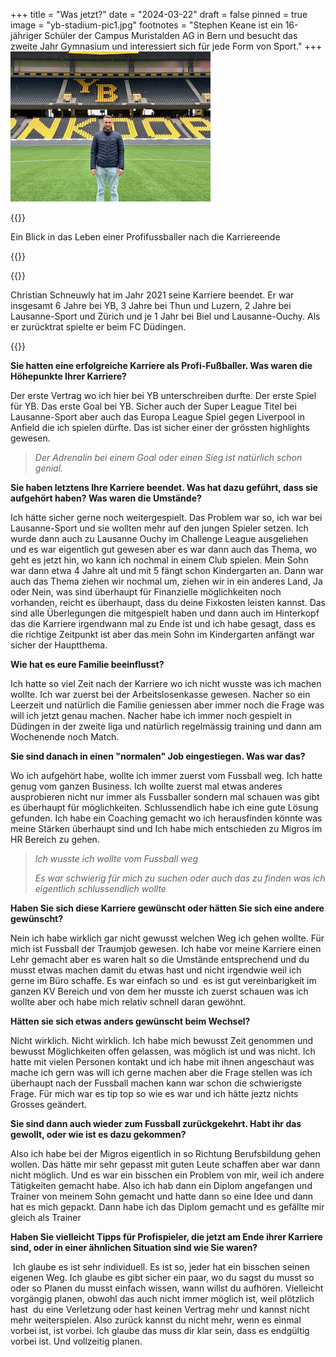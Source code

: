 +++
title = "Was jetzt?"
date = "2024-03-22"
draft = false
pinned = true
image = "yb-stadium-pic1.jpg"
footnotes = "Stephen Keane ist ein 16-jähriger Schüler der Campus Muristalden AG in Bern und besucht das zweite Jahr Gymnasium und interessiert sich für jede Form von Sport."
+++
![Christian Schneuwly auf dem Feld im YB Stadion](yb-stadium-pic2.jpg)

{{<lead>}}

Ein Blick in das Leben einer Profifussballer nach die Karriereende

{{</lead>}}

{{<box>}}

Christian Schneuwly hat im Jahr 2021 seine Karriere beendet. Er war insgesamt 6 Jahre bei YB, 3 Jahre bei Thun und Luzern, 2 Jahre bei Lausanne-Sport und Zürich und je 1 Jahr bei Biel und Lausanne-Ouchy. Als er zurücktrat spielte er beim FC Düdingen.

{{</box>}}

**Sie hatten eine erfolgreiche Karriere als Profi-Fußballer. Was waren die Höhepunkte Ihrer Karriere?**

Der erste Vertrag wo ich hier bei YB unterschreiben durfte. Der erste Spiel für YB. Das erste Goal bei YB. Sicher auch der Super League Titel bei Lausanne-Sport aber auch das Europa League Spiel gegen Liverpool in Anfield die ich spielen dürfte. Das ist sicher einer der grössten highlights gewesen.

> *Der Adrenalin bei einem Goal oder einen Sieg ist natürlich schon genial.*

**Sie haben letztens Ihre Karriere beendet. Was hat dazu geführt, dass sie aufgehört haben? Was waren die Umstände?**

Ich hätte sicher gerne noch weitergespielt. Das Problem war so, ich war bei Lausanne-Sport und sie wollten mehr auf den jungen Spieler setzen. Ich wurde dann auch zu Lausanne Ouchy im Challenge League ausgeliehen und es war eigentlich gut gewesen aber es war dann auch das Thema, wo geht es jetzt hin, wo kann ich nochmal in einem Club spielen. Mein Sohn war dann etwa 4 Jahre alt und mit 5 fängt schon Kindergarten an. Dann war auch das Thema ziehen wir nochmal um, ziehen wir in ein anderes Land, Ja oder Nein, was sind überhaupt für Finanzielle möglichkeiten noch vorhanden, reicht es überhaupt, dass du deine Fixkosten leisten kannst. Das sind alle Überlegungen die mitgespielt haben und dann auch im Hinterkopf das die Karriere irgendwann mal zu Ende ist und ich habe gesagt, dass es die richtige Zeitpunkt ist aber das mein Sohn im Kindergarten anfängt war sicher der Hauptthema.

**Wie hat es eure Familie beeinflusst?**

Ich hatte so viel Zeit nach der Karriere wo ich nicht wusste was ich machen wollte. Ich war zuerst bei der Arbeitslosenkasse gewesen. Nacher so ein Leerzeit und natürlich die Familie geniessen aber immer noch die Frage was will ich jetzt genau machen. Nacher habe ich immer noch gespielt in Düdingen in der zweite liga und natürlich regelmässig training und dann am Wochenende noch Match.

**Sie sind danach in einen "normalen" Job eingestiegen. Was war das?**

Wo ich aufgehört habe, wollte ich immer zuerst vom Fussball weg. Ich hatte genug vom ganzen Business. Ich wollte zuerst mal etwas anderes ausprobieren nicht nur immer als Fussballer sondern mal schauen was gibt es überhaupt für möglichkeiten. Schlussendlich habe ich eine gute Lösung gefunden. Ich habe ein Coaching gemacht wo ich herausfinden könnte was meine Stärken überhaupt sind und Ich habe mich entschieden zu Migros im HR Bereich zu gehen.

> *Ich wusste ich wollte vom Fussball weg*
>
> *Es war schwierig für mich zu suchen oder auch das zu finden was ich eigentlich schlussendlich wollte*

**Haben Sie sich diese Karriere gewünscht oder hätten Sie sich eine andere gewünscht?**

Nein ich habe wirklich gar nicht gewusst welchen Weg ich gehen wollte. Für mich ist Fussball der Traumjob gewesen. Ich habe vor meine Karriere einen Lehr gemacht aber es waren halt so die Umstände entsprechend und du musst etwas machen damit du etwas hast und nicht irgendwie weil ich gerne im Büro schaffe. Es war einfach so und  es ist gut vereinbarigkeit im ganzen KV Bereich und von dem her musste ich zuerst schauen was ich wollte aber och habe mich relativ schnell daran gewöhnt.

**Hätten sie sich etwas anders gewünscht beim Wechsel?**

Nicht wirklich. Nicht wirklich. Ich habe mich bewusst Zeit genommen und bewusst Möglichkeiten offen gelassen, was möglich ist und was nicht. Ich hatte mit vielen Personen kontakt und ich habe mit ihnen angeschaut was mache ich gern was will ich gerne machen aber die Frage stellen was ich überhaupt nach der Fussball machen kann war schon die schwierigste Frage. Für mich war es tip top so wie es war und ich hätte jeztz nichts Grosses geändert.

**Sie sind dann auch wieder zum Fussball zurückgekehrt. Habt ihr das gewollt, oder wie ist es dazu gekommen?** 

Also ich habe bei der Migros eigentlich in so Richtung Berufsbildung gehen wollen. Das hätte mir sehr gepasst mit guten Leute schaffen aber war dann nicht möglich. Und es war ein bisschen ein Problem von mir, weil ich andere Tätigkeiten gemacht habe. Also ich hab dann ein Diplom angefangen und Trainer von meinem Sohn gemacht und hatte dann so eine Idee und dann hat es mich gepackt. Dann habe ich das Diplom gemacht und es gefällte mir gleich als Trainer

**Haben Sie vielleicht Tipps für Profispieler, die jetzt am Ende ihrer Karriere sind, oder in einer ähnlichen Situation sind wie Sie waren?** 

 Ich glaube es ist sehr individuell. Es ist so, jeder hat ein bisschen seinen eigenen Weg. Ich glaube es gibt sicher ein paar, wo du sagst du musst so oder so Planen du musst einfach wissen, wann willst du aufhören. Vielleicht vorgängig planen, obwohl das auch nicht immer möglich ist, weil plötzlich hast  du eine Verletzung oder hast keinen Vertrag mehr und kannst nicht mehr weiterspielen. Also zurück kannst du nicht mehr, wenn es einmal vorbei ist, ist vorbei. Ich glaube das muss dir klar sein, dass es endgültig vorbei ist. Und vollzeitig planen.

![]()

![]()
